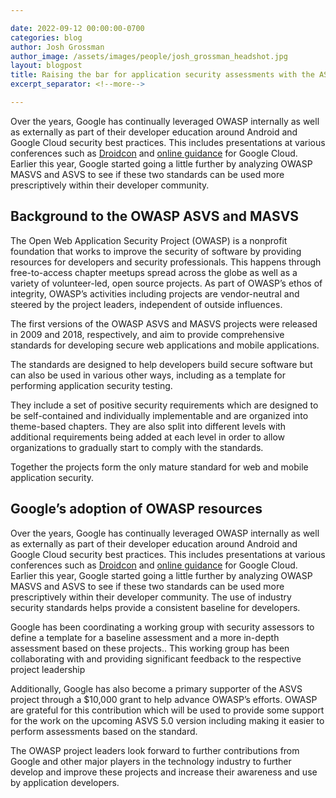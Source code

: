 ```yaml
---

date: 2022-09-12 00:00:00-0700
categories: blog
author: Josh Grossman
author_image: /assets/images/people/josh_grossman_headshot.jpg
layout: blogpost
title: Raising the bar for application security assessments with the ASVS and MASVS
excerpt_separator: <!--more-->

---
```


Over the years, Google has continually leveraged OWASP internally as well as externally as part of their developer education around Android and Google Cloud security best practices. This includes presentations at various conferences such as [Droidcon](https://www.droidcon.com/) and [online guidance](https://cloud.google.com/architecture/owasp-top-ten-mitigation) for Google Cloud. Earlier this year, Google started going a little further by analyzing OWASP MASVS and ASVS to see if these two standards can be used more prescriptively within their developer community.

<!--more-->

## Background to the OWASP ASVS and MASVS

The Open Web Application Security Project (OWASP) is a nonprofit foundation that works to improve the security of software by providing resources for developers and security professionals. This happens through free-to-access chapter meetups spread across the globe as well as a variety of volunteer-led, open source projects. As part of OWASP’s ethos of integrity, OWASP’s activities including projects are vendor-neutral and steered by the project leaders, independent of outside influences.

The first versions of the OWASP ASVS and MASVS projects were released in 2009 and 2018, respectively, and aim to provide comprehensive standards for developing secure web applications and mobile applications.

The standards are designed to help developers build secure software but can also be used in various other ways, including as a template for performing application security testing.

They include a set of positive security requirements which are designed to be self-contained and individually implementable and are organized into theme-based chapters. They are also split into different levels with additional requirements being added at each level in order to allow organizations to gradually start to comply with the standards.

Together the projects form the only mature standard for web and mobile application security.

## Google’s adoption of OWASP resources

Over the years, Google has continually leveraged OWASP internally as well as externally as part of their developer education around Android and Google Cloud security best practices. This includes presentations at various conferences such as [Droidcon](https://www.droidcon.com/) and [online guidance](https://cloud.google.com/architecture/owasp-top-ten-mitigation) for Google Cloud. Earlier this year, Google  started going a little further by analyzing OWASP MASVS and ASVS to see if these two standards can be used more prescriptively within their developer community. The use of industry security standards helps provide a consistent baseline for developers.

Google has been coordinating a working group with security assessors to define a template for a baseline assessment and a more in-depth assessment based on these projects.. This working group has been collaborating with and providing significant feedback to the respective project leadership

Additionally, Google has also become a primary supporter of the ASVS project through a $10,000 grant to help advance OWASP’s efforts. OWASP are grateful for this contribution which will be used to provide some support for the work on the upcoming ASVS 5.0 version including making it easier to perform assessments based on the standard.

The OWASP project leaders look forward to further contributions from Google and other major players in the technology industry to further develop and improve these projects and increase their awareness and use by application developers.




